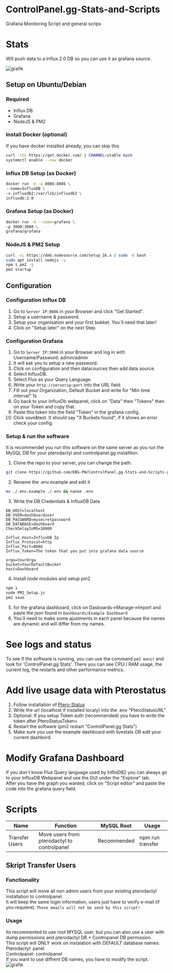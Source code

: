 # ControlPanel.gg-Stats-and-Scripts
 Grafana Monitoring Script and general scrips

# Stats
Will push data to a Influx 2.0 DB so you can use it as grafana source.  

![grafik](https://user-images.githubusercontent.com/35345288/143792952-34173d4c-ad4b-4e54-8c2e-57d145c0ac89.png)


## Setup on Ubuntu/Debian
### Required
- Influx DB
- Grafana
- NodeJS & PM2

### Install Docker (optional)
If you have docker installed already, you can skip this
```sh
curl -sSL https://get.docker.com/ | CHANNEL=stable bash
systemctl enable --now docker
```

### Influx DB Setup (as Docker)
```sh
docker run -d -p 8086:8086 \
--name=InfluxDB \
-v influxdb2:/var/lib/influxdb2 \
influxdb:2.0
```

### Grafana Setup (as Docker)
```sh
docker run -d --name=grafana \
-p 3000:3000 \
grafana/grafana
```

### NodeJS & PM2 Setup
```sh
curl -sL https://deb.nodesource.com/setup_16.x | sudo -E bash -
sudo apt install nodejs -y
npm i pm2 -g
pm2 startup
```

## Configuration

### Configuration Influx DB
1. Go to `Server IP:8086` in your Browser and click "Get Started".  
2. Setup a username & password.  
3. Setup your organisation and your first bukket. You´ll need that later!  
4. Click on "Setup later" on the next Step.  

### Configuration Grafana
1. Go to `Server IP:3000` in your Browser and log in with Username/Password: admin/admin     
2. It will ask you to setup a new password.    
3. Click on configuration and then datacources then add data source.  
4. Select InfluxDB.
5. Select Flux as your Query Language.
6. Write your `http://serverip:port` into the URL field.  
7. Fill out your Organization, Default Bucket and write for "Min time interval" 1s  
8. Go back to your InfluxDb webpanel, click on "Data" then "Tokens" then on your Token and copy that.  
9. Paste this token into the field "Token" in the grafana config.  
10. Click save&test. It should say "X Buckets found", if it shows an error check your config.  

### Setup & run the software
It is recommendet you run this software on the same server as you run the MySQL DB for your pterodactyl and controlpanel.gg installtion.
1. Clone the repo to your server, you can change the path.
```sh
git clone https://github.com/EBG-PW/ControlPanel.gg-Stats-and-Scripts.git /etc/ControlPanelStats/ && cd /etc/ControlPanelStats/
```
2. Rename the .env.example and edit it
```sh
mv ./.env.example ./.env && nanoe .env
```
3. Write the DB Credentials & InfluxDB Data
```env
DB_HOST=localhost
DB_USER=dashboarduser
DB_PASSWORD=mysecretpassword
DB_DATABASE=dashboard
CheckDelayInMS=10000

Influx_Host=InfluxDB Ip
Influx_Protocol=http
Influx_Port=8086
Influx_Token=The token that you put into grafana data source

orga=YourOrga
bucket=YourDefaultBucket
host=Dashboard
```
4. Install node modules and setup pm2
```sh
npm i
node PM2_Setup.js
pm2 save
```
5. for the grafana dashboard, click on Dasboards->Manage->Import and paste the json found in `Dashboards/Example Dashboard`
6. You´ll need to make some ajustments in each panel because the names are dynamic and will differ from my names.

# See logs and status
To see if the software is running, you can use the command `pm2 monit` and look for 'ControlPanel.gg Stats'.   There you can see CPU / RAM usage, the current log, the restarts and other performance metrics.  

# Add live usage data with Pterostatus
1. Follow installation of [Ptero-Status](https://github.com/BlueFox-Development/Ptero-Status)
2. Write the url (localhost if installed localy) into the .env "PteroStatusURL"  
3. Optional: If you setup Token auth (recommended) you have to write the token after PteroStatusToken=  
4. Restart the software (pm2 restart "ControlPanel.gg Stats")  
5. Make sure you use the example dashboard with livestats OR edit your current dashbord.  

# Modify Grafana Dashboard
If you don´t know Flux Query language used by InflixDB2 you can always go to your InfluxDB Webpanel and use the GUI under the "Explore" tab.  
After you have the graph you wanted, click on "Script editor" and paste the code into the grafana query field.

# Scripts

| Name  | Function | MySQL Root| Usage |
| ------------- | ------------- | ------------- | ------------- |
| Transfer Users  | Move users from pterodactyl to controlpanel  | Recommended | npm run transfer |

## Skript Transfer Users
### Functionality
This script will move all non admin users from your existing pterodactyl installation to controlpanel.  
It will keep the same login information, users just have to verify e-mail (if you requiere). `Those emails will not be send by this script!`  
### Usage
Its recommented to use root MYSQL user, but you can also use a user with dump permissions and pterodactyl DB + Contropanel DB permission.  
This script will ONLY work on instalation with DEFAULT database names:  
Pterodactyl: panel  
Controlpanel: controlpanel  
If you want to use diffrent DB names, you have to modify the script.  
![grafik](https://user-images.githubusercontent.com/35345288/142738167-358c14a8-02f1-43c4-b522-d1fa7c3d3dc9.png)
